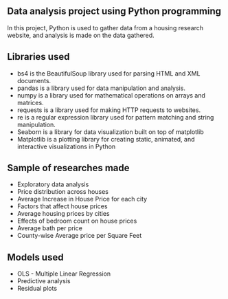 ## Data analysis project using Python programming

In this project, Python is used to gather data from a housing research website, and analysis is made on the data gathered.

## Libraries used

- bs4 is the BeautifulSoup library used for parsing HTML and XML documents.
- pandas is a library used for data manipulation and analysis.
- numpy is a library used for mathematical operations on arrays and matrices.
- requests is a library used for making HTTP requests to websites.
- re is a regular expression library used for pattern matching and string manipulation.
- Seaborn is a library for data visualization built on top of matplotlib
- Matplotlib is a plotting library for creating static, animated, and interactive visualizations in Python

## Sample of researches made

- Exploratory data analysis
- Price distribution across houses
- Average Increase in House Price for each city
- Factors that affect house prices
- Average housing prices by cities
- Effects of bedroom count on house prices
- Average bath per price
- County-wise Average price per Square Feet

## Models used

- OLS - Multiple Linear Regression
- Predictive analysis
- Residual plots